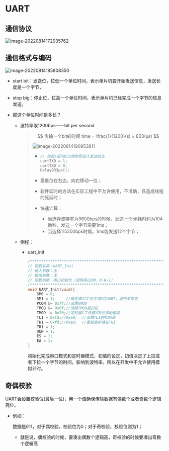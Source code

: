 # UART

## 通信协议

![image-20220814172035762](https://pic-1304959529.cos.ap-guangzhou.myqcloud.com/DB/image-20220814172035762.png)

## 通信格式与编码

![image-20220814185808350](https://pic-1304959529.cos.ap-guangzhou.myqcloud.com/DB/image-20220814185808350.png)

- start bit：发送位，拉低一个单位时间，表示单片机要开始发送信息，发送长度是一个字节，

- stop big：停止位，拉高一个单位时间，表示单片机已经完成一个字节的信息发送。

- 那这个单位时间是多长？

	- 波特率取1200bps——bit per second 

		

		> $$
		> 传输一个bit的时间 time = \frac{1}{1200}(s) ≈ 833(μs)
		> $$
		>
		> 
		>
		> ![image-20220814190953811](https://pic-1304959529.cos.ap-guangzhou.myqcloud.com/DB/image-20220814190953811.png)
		>
		> - ```c
		> 	// 拉低+延时833微秒即进入发送状态
		> 	uartTXD = 1;
		> 	uartTXD = 0;
		> 	Delay833μs();
		> 	```
		>
		> - 最低位在右边，向右移动一位；
		>
		> - 软件延时的方法在实际工程中不允许使用，不准确，且造成线程的死延时；
		>
		> - 快速计算：
		>
		> 	- 当选择波特率为9600bps的时候，发送一个bit耗时约为104微秒，发送一个字节需要1ms；
		> 	- 当选择115200bps时候，1ms能发送12个字节；

	- 例程：

		- uart_init

			```c
			/******************************************************************************/
			// 函数名称：UART_Init 
			// 输入参数：无
			// 输出参数：无 
			// 函数功能：串口初始化（波特率1200，8-N-1）
			/******************************************************************************/
			void UART_Init(void){
				SM0 = 0;
				SM1 = 1;     //确定串口工作方式8位UART，波特率可变
				PCON &= 0x7f;//设置SMOD
				TMOD &= 0x0f;//清除TMOD高四位
				TMOD |= 0x20;//定时器1工作模式8位自动重装
				TL1 = 0xfd;//0xe8;  //设置TL1的初始值
				TH1 = 0xfd;//0xe8;  //重装值存储在TH1
				TR1 = 1;
				REN = 1;
				ES = 1;
				EA = 1;
			}
			```

			初始化完成串口模式和定时器模式、初值的设定，初值决定了上拉或者下拉一个字节的时间，影响到波特率。所以在开发中不允许使用模拟计时。

## 奇偶校验

UART会设置校验位(最后一位)，用一个值确保传输数据有偶数个或者奇数个逻辑高位。

- 例如：

	数据是011，对于偶校验，校验位为0；对于奇校验，校验位则为1；

	- 就是说，偶校验的时候，要凑出偶数个逻辑高，奇校验的时候要凑出奇数个逻辑高
